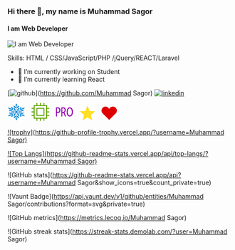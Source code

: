 ### Hi there 👋, my name is Muhammad Sagor
#### I am Web Developer 
![I am Web Developer ](https://media.licdn.com/media/AAYQAgSuAAgAAQAAAAAAACwog6StkzhzSlK17m4iY5d_Xg.png)


Skills:  HTML / CSS/JavaScript/PHP /jQuery/REACT/Laravel

- 🔭 I’m currently working on Student 
- 🌱 I’m currently learning React 


[<img src='https://cdn.jsdelivr.net/npm/simple-icons@3.0.1/icons/github.svg' alt='github' height='40'>](https://github.com/Muhammad Sagor)  [<img src='https://cdn.jsdelivr.net/npm/simple-icons@3.0.1/icons/linkedin.svg' alt='linkedin' height='40'>](https://www.linkedin.com/in/https://www.linkedin.com/feed//)  

<a href='https://archiveprogram.github.com/'><img src='https://raw.githubusercontent.com/acervenky/animated-github-badges/master/assets/acbadge.gif' width='40' height='40'></a> <a href='https://docs.github.com/en/developers'><img src='https://raw.githubusercontent.com/acervenky/animated-github-badges/master/assets/devbadge.gif' width='40' height='40'></a> <a href='https://github.com/pricing'><img src='https://raw.githubusercontent.com/acervenky/animated-github-badges/master/assets/pro.gif' width='40' height='40'></a> <a href='https://stars.github.com/'><img src='https://raw.githubusercontent.com/acervenky/animated-github-badges/master/assets/starbadge.gif' width='35' height='35'></a> <a href='https://docs.github.com/en/github/supporting-the-open-source-community-with-github-sponsors'><img src='https://raw.githubusercontent.com/acervenky/animated-github-badges/master/assets/sponsorbadge.gif' width='35' height='35'></a> 

[![trophy](https://github-profile-trophy.vercel.app/?username=Muhammad Sagor)](https://github.com/ryo-ma/github-profile-trophy)

[![Top Langs](https://github-readme-stats.vercel.app/api/top-langs/?username=Muhammad Sagor)](https://github.com/anuraghazra/github-readme-stats)

![GitHub stats](https://github-readme-stats.vercel.app/api?username=Muhammad Sagor&show_icons=true&count_private=true)  

![Vaunt Badge](https://api.vaunt.dev/v1/github/entities/Muhammad Sagor/contributions?format=svg&private=true)  

![GitHub metrics](https://metrics.lecoq.io/Muhammad Sagor)  

![GitHub streak stats](https://streak-stats.demolab.com/?user=Muhammad Sagor)  

